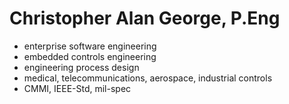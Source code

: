 # Christopher Alan George, P.Eng


- enterprise software engineering
- embedded controls engineering
- engineering process design
- medical, telecommunications, aerospace, industrial controls
- CMMI, IEEE-Std, mil-spec
